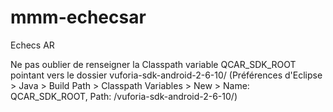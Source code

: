 mmm-echecsar
============

Echecs AR

Ne pas oublier de renseigner la Classpath variable QCAR_SDK_ROOT pointant vers le dossier vuforia-sdk-android-2-6-10/
(Préférences d'Eclipse > Java > Build Path > Classpath Variables > New > Name: QCAR_SDK_ROOT, Path: <chemin>/vuforia-sdk-android-2-6-10/)
